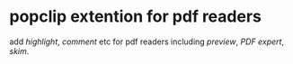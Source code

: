 # popclip extention for pdf readers

add *highlight*, *comment* etc for pdf readers including *preview*, *PDF expert*, *skim*.
